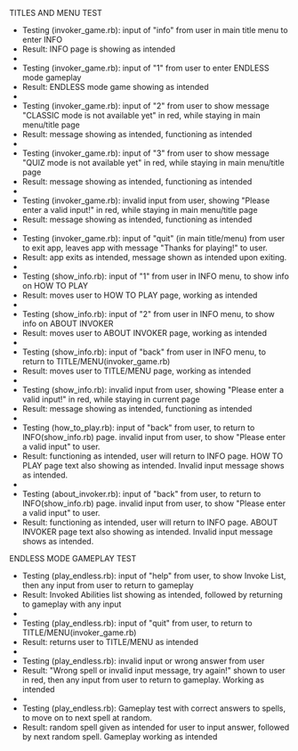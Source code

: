 TITLES AND MENU TEST
* Testing (invoker_game.rb): input of "info" from user in main title menu to enter INFO
*  Result: INFO page is showing as intended
* 
* Testing (invoker_game.rb): input of "1" from user to enter ENDLESS mode gameplay
* Result: ENDLESS mode game showing as intended
* 
* Testing (invoker_game.rb): input of "2" from user to show message "CLASSIC mode is not available yet" in red, while staying in main menu/title page
* Result: message showing as intended, functioning as intended
* 
* Testing (invoker_game.rb): input of "3" from user to show message "QUIZ mode is not available yet" in red, while staying in main menu/title page
* Result: message showing as intended, functioning as intended
* 
* Testing (invoker_game.rb): invalid input from user, showing "Please enter a valid input!" in red, while staying in main menu/title page
* Result: message showing as intended, functioning as intended
* 
* Testing (invoker_game.rb): input of "quit" (in main title/menu) from user to exit app, leaves app with message "Thanks for playing!" to user.
* Result: app exits as intended, message shown as intended upon exiting.
* 
* Testing (show_info.rb): input of "1" from user in INFO menu, to show info on HOW TO PLAY
* Result: moves user to HOW TO PLAY page, working as intended
* 
* Testing (show_info.rb): input of "2" from user in INFO menu, to show info on ABOUT INVOKER
* Result: moves user to ABOUT INVOKER page, working as intended
* 
* Testing (show_info.rb): input of "back" from user in INFO menu, to return to TITLE/MENU(invoker_game.rb)
* Result: moves user to TITLE/MENU page, working as intended
* 
* Testing (show_info.rb): invalid input from user, showing "Please enter a valid input!" in red, while staying in current page
* Result: message showing as intended, functioning as intended
* 
* Testing (how_to_play.rb): input of "back" from user, to return to INFO(show_info.rb) page. invalid input from user, to show "Please enter a valid input" to user.
* Result: functioning as intended, user will return to INFO page. HOW TO PLAY page text also showing as intended. Invalid input message shows as intended.
* 
* Testing (about_invoker.rb): input of "back" from user, to return to INFO(show_info.rb) page. invalid input from user, to show "Please enter a valid input" to user.
* Result: functioning as intended, user will return to INFO page. ABOUT INVOKER page text also showing as intended. Invalid input message shows as intended.


ENDLESS MODE GAMEPLAY TEST
* Testing (play_endless.rb): input of "help" from user, to show Invoke List, then any input from user to return to gameplay
* Result: Invoked Abilities list showing as intended, followed by returning to gameplay with any input
* 
* Testing (play_endless.rb): input of "quit" from user, to return to TITLE/MENU(invoker_game.rb)
* Result: returns user to TITLE/MENU as intended
* 
* Testing (play_endless.rb): invalid input or wrong answer from user
* Result: "Wrong spell or invalid input message, try again!" shown to user in red, then any input from user to return to gameplay. Working as intended
* 
* Testing (play_endless.rb): Gameplay test with correct answers to spells, to move on to next spell at random. 
* Result: random spell given as intended for user to input answer, followed by next random spell. Gameplay working as intended